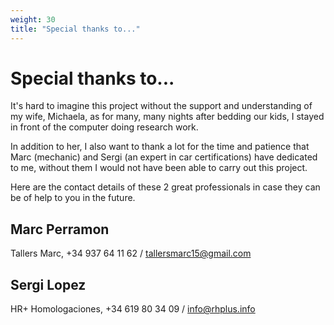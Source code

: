 ```yaml
---
weight: 30
title: "Special thanks to..."
---
```


# Special thanks to...

It's hard to imagine this project without the support and understanding of my wife, Michaela, as for many, many nights after bedding our kids, I stayed in front of the computer doing research work.

In addition to her, I also want to thank a lot for the time and patience that Marc (mechanic) and Sergi (an expert in car certifications) have dedicated to me, without them I would not have been able to carry out this project.

Here are the contact details of these 2 great professionals in case they can be of help to you in the future.

## Marc Perramon

Tallers Marc, +34 937 64 11 62 / tallersmarc15@gmail.com

## Sergi Lopez

HR+ Homologaciones, +34 619 80 34 09 / info@rhplus.info